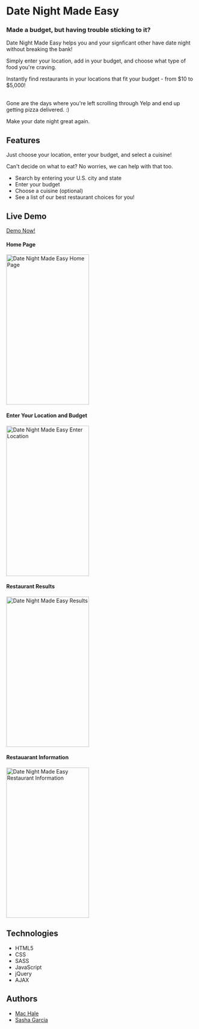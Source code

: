 <h1>Date Night Made Easy</h1>
<h3>Made a budget, but having trouble sticking to it?</h3>
<p>Date Night Made Easy helps you and your signficant other have date night without breaking the bank!</p>
<p>Simply enter your location, add in your budget, and choose what type of food you're craving.</p>
<p>Instantly find restaurants in your locations that fit your budget - from $10 to $5,000!</>
<br></br>
<p>Gone are the days where you're left scrolling through Yelp and end up getting pizza delivered. :)</p>
<p>Make your date night great again.</p>

<h2>Features</h2>
<p>Just choose your location, enter your budget, and select a cuisine!</p>
<p>Can't decide on what to eat? No worries, we can help with that too.</p>
<ul>
  <li>Search by entering your U.S. city and state</li>
  <li>Enter your budget</li>
  <li>Choose a cuisine (optional)</li>
  <li>See a list of our best restaurant choices for you!</li>
</ul>


<h2>Live Demo</h2>
<a href="https://sasha-go.github.io/Date-Night-Made-Easy/">Demo Now!</a>

<h4>Home Page</h4>
<img src="https://live.staticflickr.com/65535/49436182003_b21caf3f3f_b.png" width="220" height="400" alt="Date Night Made Easy Home Page">

<h4>Enter Your Location and Budget</h4>
<img src="https://live.staticflickr.com/65535/49450412547_2b305b23d5_o.png" width="220" height="400" alt="Date Night Made Easy Enter Location">


<h4>Restaurant Results</h4>
<img src="https://live.staticflickr.com/65535/49436877272_92c0c5070b_b.png" width="220" height="400" alt="Date Night Made Easy Results">

<h4>Restauarant Information</h4>
<img src="https://live.staticflickr.com/65535/49436181943_c8b2bbe323_b.png" width="220" height="400" alt="Date Night Made Easy Restaurant Information">

<h2>Technologies</h2>
<ul>
  <li>HTML5</li>
  <li>CSS</li>
  <li>SASS</li>
  <li>JavaScript</li>
  <li>jQuery</li>
  <li>AJAX</li>
</ul>

<h2>Authors</h2>
<ul>
<li><a href="https://github.com/halemd30">Mac Hale<a/></li>
<li><a href="https://github.com/sasha-go/">Sasha Garcia</a></li>
</ul>
